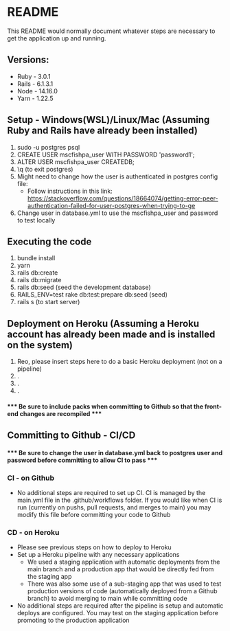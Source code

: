 # README

This README would normally document whatever steps are necessary to get the
application up and running.

## Versions:
* Ruby - 3.0.1
* Rails - 6.1.3.1
* Node - 14.16.0
* Yarn - 1.22.5

## Setup - Windows(WSL)/Linux/Mac (Assuming Ruby and Rails have already been installed)

1. sudo -u postgres psql 
2. CREATE USER mscfishpa_user WITH PASSWORD 'password1';
3. ALTER USER mscfishpa_user CREATEDB;
4. \q (to exit postgres)
5. Might need to change how the user is authenticated in postgres config file:
    * Follow instructions in this link: https://stackoverflow.com/questions/18664074/getting-error-peer-authentication-failed-for-user-postgres-when-trying-to-ge
6. Change user in database.yml to use the mscfishpa_user and password to test locally

## Executing the code

1. bundle install
2. yarn
3. rails db:create
4. rails db:migrate
5. rails db:seed (seed the development database)
6. RAILS_ENV=test rake db:test:prepare db:seed (seed)
7. rails s (to start server)

## Deployment on Heroku (Assuming a Heroku account has already been made and is installed on the system)

1. Reo, please insert steps here to do a basic Heroku deployment (not on a pipeline)
2. .
3. .
4. .

#### *** Be sure to include packs when committing to Github so that the front-end changes are recompiled ***

## Committing to Github - CI/CD

#### *** Be sure to change the user in database.yml back to postgres user and password before committing to allow CI to pass ***

### CI - on Github

* No additional steps are required to set up CI. CI is managed by the main.yml file in the .github/workflows folder. If you would like when CI is run (currently on pushs, pull requests, and merges to main) you may modify this file before committing your code to Github

### CD - on Heroku

* Please see previous steps on how to deploy to Heroku
* Set up a Heroku pipeline with any necessary applications
    * We used a staging application with automatic deployments from the main branch and a production app that would be directly fed from the staging app
    * There was also some use of a sub-staging app that was used to test production versions of code (automatically deployed from a Github branch) to avoid merging to main while       committing code
* No additional steps are required after the pipeline is setup and automatic deploys are configured. You may test on the staging application before promoting to the production application
